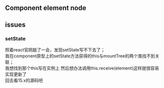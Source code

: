 ## Component element node

## issues

### setState
照着react官网敲了一会，发现setState写不下去了；  
我在component原型上的setState方法获得的this与mountTree的两个类找不到关联；  
我想找到那个this写在实例上 然后想办法调用this.receive(element)这样就很容易实现更新了  
回去看15.x的源码吧


